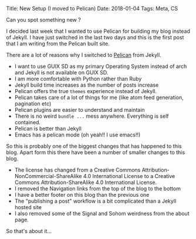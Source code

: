 Title: New Setup (I moved to Pelican)
Date: 2018-01-04
Tags: Meta, CS


Can you spot something new ?

I decided last week that I wanted to use Pelican for building my blog
instead of Jekyll. I have just switched in the last two days and this
is the first post that I am writing from the Pelican built site.

There are a lot of reasons why I switched to [Pelican](https://blog.getpelican.com/) from Jekyll.

- I want to use GUIX SD as my primary Operating System instead of arch and Jekyll is not available on GUIX SD.
- I am more comfortable with Python rather than Ruby
- Jekyll build time increases as the number of posts increase
- Pelican offers the true `themes` experience instead of Jekyll. 
- Pelican takes care of a lot of things for me (like atom feed generation, pagination etc)
- Pelican plugins are easier to understand and maintain
- There is no weird `bundle ...` mess anywhere. Everything is self contained.
- Pelican is better than Jekyll
- Emacs has a pelican mode (oh yeah!! I use emacs!!)

So this is probably one of the biggest changes that has happened to this blog. 
Apart form this there have been a number of smaller changes to this blog.

- The license has changed from a Creative Commons
  Attribution-NonCommercial-ShareAlike 4.0 International License to a
  Creative Commons Attribution-ShareAlike 4.0 International License.
- I removed the Navigation links from the top of the blog to the bottom
- I have a better footer on this blog than the previous one
- The "publishing a post" workflow is a bit complicated than a Jekyll hosted site
- I also removed some of the Signal and Sohom weirdness from the about page.


So that's about it...
